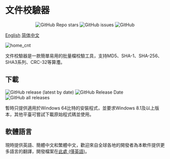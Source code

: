 # 文件校驗器

<p align="center">
    <a href="https://github.com/ZHJ00000/ZHJ-Files-Checker/stargazers" style="text-decoration:none" >
        <img alt="GitHub Repo stars" src="https://img.shields.io/github/stars/ZHJ00000/ZHJ-Files-Checker">
    </a>
    <a href="https://github.com/ZHJ00000/ZHJ-Files-Checker/issues" style="text-decoration:none">
        <img alt="GitHub issues" src="https://img.shields.io/github/issues/ZHJ00000/ZHJ-Files-Checker">
    </a>
    <a href="https://github.com/ZHJ00000/ZHJ-Files-Checker/blob/v3.x/LICENSE" style="text-decoration:none" >
        <img alt="GitHub" src="https://img.shields.io/github/license/ZHJ00000/ZHJ-Files-Checker">
    </a>
</p>

[English](README.md)  [简体中文](README_Chinese_Simplified.md)

![home_cnt](https://s3.bmp.ovh/imgs/2024/11/10/8fd056ad7c6e0c9b.png)

文件校驗器是一款簡單易用的批量檔校驗工具，支持MD5、SHA-1、SHA-256、SHA3系列、CRC-32等算灋。

## 下載

<p align="left">
    <a href="https://github.com/ZHJ00000/ZHJ-Files-Checker/releases/latest" style="text-decoration:none">
       <img alt="GitHub release (latest by date)" src="https://img.shields.io/github/v/release/ZHJ00000/ZHJ-Files-Checker">
    </a>
    <a href="https://github.com/ZHJ00000/ZHJ-Files-Checker/releases/latest" style="text-decoration:none">
       <img alt="GitHub Release Date" src="https://img.shields.io/github/release-date/ZHJ00000/ZHJ-Files-Checker">
    </a>
    <a href="https://github.com/ZHJ00000/ZHJ-Files-Checker/releases" style="text-decoration:none">
       <img alt="GitHub all releases" src="https://img.shields.io/github/downloads/ZHJ00000/ZHJ-Files-Checker/total">
    </a>
</p>

暫時只提供適用於Windows 64比特的安裝程式，並要求Windows 8.1及以上版本，其他平臺可嘗試下載原始程式碼並使用。

## 軟體語言

現時提供英語、簡體中文和繁體中文，歡迎來自全球各地的開發者為本軟件提供更多語言的翻譯，開發檔案在[此處 (僅英語)](https://github.com/ZHJ00000/FilesChecker/wiki/Language%20(Develop))。
